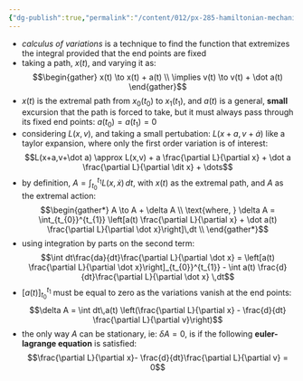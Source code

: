 ```yaml
---
{"dg-publish":true,"permalink":"/content/012/px-285-hamiltonian-mechanics-and-fluid-dynamics/term-1-hamiltonian-mechanics/c-calculus-of-variations/px-285-c1-the-euler-lagrange-equation/","noteIcon":"1","created":"2025-08-27T13:14:16.110+01:00","updated":"2024-12-09T10:55:41.000+00:00"}
---
```


- *calculus of variations* is a technique to find the function that extremizes the integral provided that the end points are fixed
- taking a path, $x(t)$, and varying it as: 
$$\begin{gather}
	x(t) \to x(t) + a(t) \\
	\implies v(t) \to v(t) + \dot a(t)
\end{gather}$$
- $x(t)$ is the extremal path from $x_{0}(t_{0})$ to $x_{1}(t_{1})$, and $a(t)$ is a general, **small** excursion that the path is forced to take, but it must always pass through its fixed end points: $a(t_{0}) = a(t_{1}) = 0$
- considering $L(x,v)$, and taking a small pertubation: $L(x+a,v+\dot a)$ like a taylor expansion, where only the first order variation is of interest: 
$$L(x+a,v+\dot a) \approx L(x,v) + a \frac{\partial L}{\partial x} + \dot a \frac{\partial L}{\partial \dit x} + \dots$$
- by definition, $A = \int_{t_{0}}^{t_{1}} L(x,\dot x)\,dt$, with $x(t)$ as the extremal path, and $A$ as the extremal action: 
$$\begin{gather*}
	A \to A + \delta A \\
	\text{where, } \delta A = \int_{t_{0}}^{t_{1}} \left[a(t) \frac{\partial L}{\partial x} + \dot a(t) \frac{\partial L}{\partial \dot x}\right]\,dt \\
\end{gather*}$$
- using integration by parts on the second term: 
$$\int dt\frac{da}{dt}\frac{\partial L}{\partial \dot x} = \left[a(t) \frac{\partial L}{\partial \dot x}\right]_{t_{0}}^{t_{1}} - \int a(t) \frac{d}{dt}\frac{\partial L}{\partial \dot x} \,dt$$
- $[a(t)]_{t_{0}}^{t_{1}}$ must be equal to zero as the variations vanish at the end points: 
$$\delta A = \int dt\,a(t) \left(\frac{\partial L}{\partial x} - \frac{d}{dt} \frac{\partial L}{\partial v}\right)$$
- the only way $A$ can be stationary, ie: $\delta A =0$, is if the following **euler-lagrange equation** is satisfied: 
$$\frac{\partial L}{\partial x}- \frac{d}{dt}\frac{\partial L}{\partial v} = 0$$
